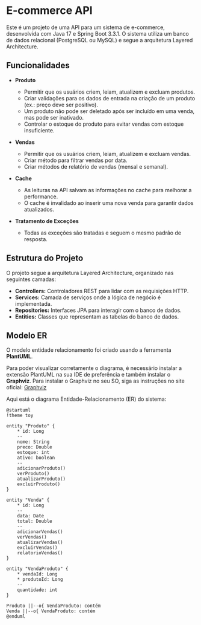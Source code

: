 # E-commerce API

Este é um projeto de uma API para um sistema de e-commerce, desenvolvida com Java 17 e Spring Boot 3.3.1. O sistema utiliza um banco de dados relacional (PostgreSQL ou MySQL) e segue a arquitetura Layered Architecture.

## Funcionalidades

- **Produto**
    - Permitir que os usuários criem, leiam, atualizem e excluam produtos.
    - Criar validações para os dados de entrada na criação de um produto (ex.: preço deve ser positivo).
    - Um produto não pode ser deletado após ser incluído em uma venda, mas pode ser inativado.
    - Controlar o estoque do produto para evitar vendas com estoque insuficiente.

- **Vendas**
    - Permitir que os usuários criem, leiam, atualizem e excluam vendas.
    - Criar método para filtrar vendas por data.
    - Criar métodos de relatório de vendas (mensal e semanal).

- **Cache**
    - As leituras na API salvam as informações no cache para melhorar a performance.
    - O cache é invalidado ao inserir uma nova venda para garantir dados atualizados.

- **Tratamento de Exceções**
    - Todas as exceções são tratadas e seguem o mesmo padrão de resposta.

## Estrutura do Projeto

O projeto segue a arquitetura Layered Architecture, organizado nas seguintes camadas:
- **Controllers:** Controladores REST para lidar com as requisições HTTP.
- **Services:** Camada de serviços onde a lógica de negócio é implementada.
- **Repositories:** Interfaces JPA para interagir com o banco de dados.
- **Entities:** Classes que representam as tabelas do banco de dados.

## Modelo ER
O modelo entidade relacionamento foi criado usando a ferramenta **PlantUML**.

Para poder visualizar corretamente o diagrama, é necessário instalar a extensão PlantUML na sua IDE de preferência e também instalar o **Graphviz**.
Para instalar o Graphviz no seu SO, siga as instruções no site oficial: [Graphviz](https://graphviz.org/download/)

Aqui está o diagrama Entidade-Relacionamento (ER) do sistema:

```plaintext
@startuml
!theme toy

entity "Produto" {
    * id: Long
    --
    nome: String
    preco: Double
    estoque: int
    ativo: boolean
    --
    adicionarProduto()
    verProduto()
    atualizarProduto()
    excluirProduto()
}

entity "Venda" {
    * id: Long
    --
    data: Date
    total: Double
    --
    adicionarVendas()
    verVendas()
    atualizarVendas()
    excluirVendas()
    relatorioVendas()
}

entity "VendaProduto" {
    * vendaId: Long
    * produtoId: Long
    --
    quantidade: int
}

Produto ||--o{ VendaProduto: contém
Venda ||--o{ VendaProduto: contém
@enduml
```


